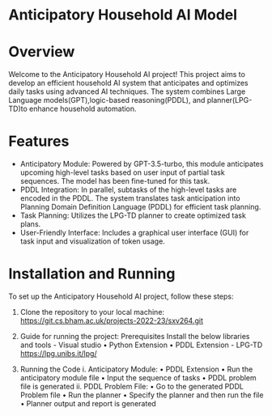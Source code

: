 # Anticipatory Household AI Model

# Overview
Welcome to the Anticipatory Household AI project! This project aims to develop an efficient household AI system that anticipates and optimizes daily tasks using advanced AI techniques. The system combines Large Language models(GPT),logic-based reasoning(PDDL), and planner(LPG-TD)to enhance household automation.

# Features
- Anticipatory Module: Powered by GPT-3.5-turbo, this module anticipates upcoming high-level tasks based on user input of partial task sequences. The model has been fine-tuned for this task.
- PDDL Integration: In parallel, subtasks of the high-level tasks are encoded in the PDDL. The system translates task anticipation into Planning Domain Definition Language (PDDL) for efficient task planning.
- Task Planning: Utilizes the LPG-TD planner to create optimized task plans.
- User-Friendly Interface: Includes a graphical user interface (GUI) for task input and visualization of token usage.

# Installation and Running

To set up the Anticipatory Household AI project, follow these steps:

1. Clone the repository to your local machine:
   https://git.cs.bham.ac.uk/projects-2022-23/sxv264.git

2. Guide for running the project:
    Prerequisites Install the below libraries and tools
        - Visual studio
            • Python Extension
            • PDDL Extension
        - LPG-TD https://lpg.unibs.it/lpg/
3. Running the Code
    i. Anticipatory Module:
        • PDDL Extension
        • Run the anticipatory module file
        • Input the sequence of tasks
        • PDDL problem file is generated
    ii. PDDL Problem File:
        • Go to the generated PDDL Problem file
        • Run the planner
        • Specify the planner and then run the file
        • Planner output and report is generated
